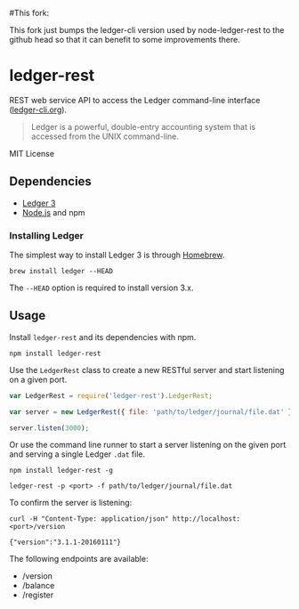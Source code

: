 #This fork:

This fork just bumps the ledger-cli version used by node-ledger-rest
to the github head so that it can benefit to some improvements there.

# ledger-rest

REST web service API to access the Ledger command-line interface ([ledger-cli.org](http://ledger-cli.org/)).

> Ledger is a powerful, double-entry accounting system that is accessed from the UNIX command-line.

MIT License

## Dependencies

  * [Ledger 3](http://ledger-cli.org/)
  * [Node.js](nodejs.org) and npm

### Installing Ledger

The simplest way to install Ledger 3 is through [Homebrew](http://mxcl.github.com/homebrew/).

```
brew install ledger --HEAD
```

The `--HEAD` option is required to install version 3.x.

## Usage

Install `ledger-rest` and its dependencies with npm.

```
npm install ledger-rest
```

Use the `LedgerRest` class to create a new RESTful server and start listening on a given port.

```js
var LedgerRest = require('ledger-rest').LedgerRest;

var server = new LedgerRest({ file: 'path/to/ledger/journal/file.dat' });

server.listen(3000);
```

Or use the command line runner to start a server listening on the given port and serving a single Ledger `.dat` file.

```
npm install ledger-rest -g
	
ledger-rest -p <port> -f path/to/ledger/journal/file.dat
```

To confirm the server is listening:

```
curl -H "Content-Type: application/json" http://localhost:<port>/version
    
{"version":"3.1.1-20160111"}
```

The following endpoints are available:

* /version
* /balance
* /register
